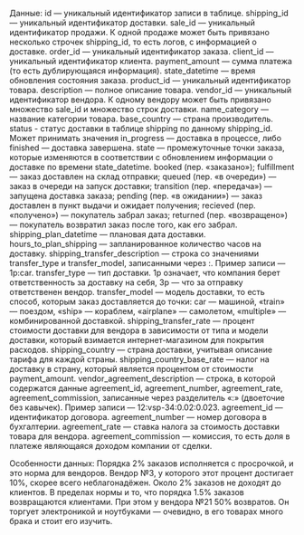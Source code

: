 Данные: 
id — уникальный идентификатор записи в таблице.
shipping_id — уникальный идентификатор доставки.
sale_id — уникальный идентификатор продажи. К одной продаже может быть привязано несколько строчек shipping_id, то есть логов, с информацией о доставке.
order_id — уникальный идентификатор заказа.
client_id — уникальный идентификатор клиента.
payment_amount — сумма платежа (то есть дублирующаяся информация).
state_datetime — время обновления состояния заказа.
product_id — уникальный идентификатор товара.
description — полное описание товара.
vendor_id — уникальный идентификатор вендора. К одному вендору может быть привязано множество sale_id и множество строк доставки.
name_category — название категории товара.
base_country — страна производитель.
status - статус доставки в таблице shipping по данному shipping_id. Может принимать значения in_progress — доставка в процессе, либо finished — доставка завершена.
state — промежуточные точки заказа, которые изменяются в соответствии с обновлением информации о доставке по времени state_datetime.
booked (пер. «заказано»);
fulfillment — заказ доставлен на склад отправки;
queued (пер. «в очереди») — заказ в очереди на запуск доставки;
transition (пер. «передача») — запущена доставка заказа;
pending (пер. «в ожидании») — заказ доставлен в пункт выдачи и ожидает получения;
recieved (пер. «получено») — покупатель забрал заказ;
returned (пер. «возвращено») — покупатель возвратил заказ после того, как его забрал.
shipping_plan_datetime — плановая дата доставки.
hours_to_plan_shipping — запланированное количество часов на доставку.
shipping_transfer_description — строка со значениями transfer_type и transfer_model, записанными через :. Пример записи — 1p:car.
transfer_type — тип доставки.  1p означает, что компания берет ответственность за доставку на себя, 3p — что за отправку ответственен вендор.
transfer_model — модель доставки, то есть способ, которым заказ доставляется до точки: car — машиной, «train» — поездом, «ship» — кораблем, «airplane» — самолетом, «multiple» — комбинированной доставкой.
shipping_transfer_rate — процент стоимости доставки для вендора в зависимости от типа и модели доставки, который взимается интернет-магазином для покрытия расходов.
shipping_country — страна доставки, учитывая описание тарифа для каждой страны.
shipping_country_base_rate — налог на доставку в страну, который является процентом от стоимости payment_amount.
vendor_agreement_description  — строка, в которой содержатся данные agreement_id, agreement_number, agreement_rate, agreement_commission, записанные через разделитель «:» (двоеточие без кавычек). Пример записи — 12:vsp-34:0.02:0.023.
agreement_id — идентификатор договора.
agreement_number — номер договора в бухгалтерии.
agreement_rate — ставка налога за стоимость доставки товара для вендора.
agreement_commission — комиссия, то есть доля в платеже являющаяся доходом компании от сделки.
  
Особенности данных:
Порядка 2% заказов исполняется с просрочкой, и это норма для вендоров. Вендор №3, у которого этот процент достигает 10%, скорее всего неблагонадёжен.
Около 2% заказов не доходят до клиентов.
В пределах нормы и то, что порядка 1.5% заказов возвращаются клиентами. При этом у вендора №21 50% возвратов. Он торгует электроникой и ноутбуками — очевидно, в его товарах много брака и стоит его изучить.
